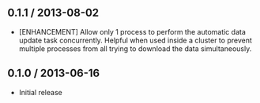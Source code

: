 ## 0.1.1 / 2013-08-02

* [ENHANCEMENT] Allow only 1 process to perform the automatic data update task
  concurrently. Helpful when used inside a cluster to prevent multiple
  processes from all trying to download the data simultaneously.

## 0.1.0 / 2013-06-16

* Initial release
